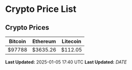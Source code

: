 # Crypto Price List

## Crypto Prices
| Bitcoin | Ethereum | Litecoin |
| ------- | -------- | -------- |
| $97788 | $3635.26 | $112.05 |
**Last Updated:** 2025-01-05 17:40 UTC
**Last Updated:** $DATE$
